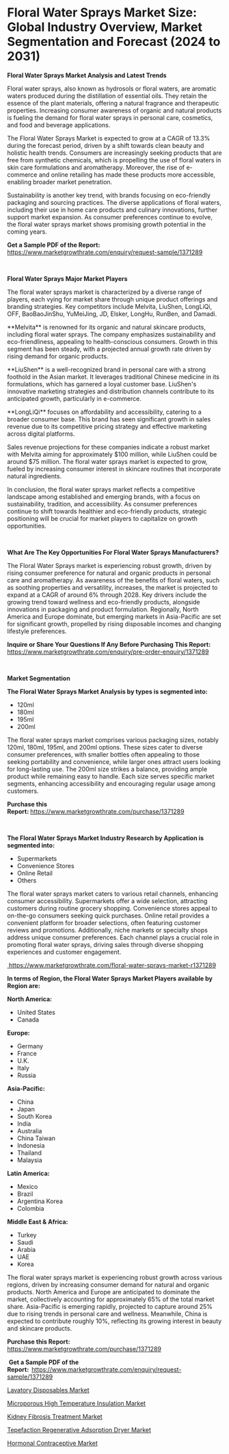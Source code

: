 <p><h1>Floral Water Sprays Market Size: Global Industry Overview, Market Segmentation and Forecast (2024 to 2031)</h1></p><p><strong>Floral Water Sprays Market Analysis and Latest Trends</strong></p>
<p><p>Floral water sprays, also known as hydrosols or floral waters, are aromatic waters produced during the distillation of essential oils. They retain the essence of the plant materials, offering a natural fragrance and therapeutic properties. Increasing consumer awareness of organic and natural products is fueling the demand for floral water sprays in personal care, cosmetics, and food and beverage applications. </p><p>The Floral Water Sprays Market is expected to grow at a CAGR of 13.3% during the forecast period, driven by a shift towards clean beauty and holistic health trends. Consumers are increasingly seeking products that are free from synthetic chemicals, which is propelling the use of floral waters in skin care formulations and aromatherapy. Moreover, the rise of e-commerce and online retailing has made these products more accessible, enabling broader market penetration. </p><p>Sustainability is another key trend, with brands focusing on eco-friendly packaging and sourcing practices. The diverse applications of floral waters, including their use in home care products and culinary innovations, further support market expansion. As consumer preferences continue to evolve, the floral water sprays market shows promising growth potential in the coming years.</p></p>
<p><strong>Get a Sample PDF of the Report:&nbsp;</strong> <a href="https://www.marketgrowthrate.com/enquiry/request-sample/1371289">https://www.marketgrowthrate.com/enquiry/request-sample/1371289</a></p>
<p>&nbsp;</p>
<p><strong>Floral Water Sprays Major Market Players</strong></p>
<p><p>The floral water sprays market is characterized by a diverse range of players, each vying for market share through unique product offerings and branding strategies. Key competitors include Melvita, LiuShen, LongLiQi, OFF, BaoBaoJinShu, YuMeiJing, JD, Elsker, LongHu, RunBen, and Damadi.</p><p>**Melvita** is renowned for its organic and natural skincare products, including floral water sprays. The company emphasizes sustainability and eco-friendliness, appealing to health-conscious consumers. Growth in this segment has been steady, with a projected annual growth rate driven by rising demand for organic products.</p><p>**LiuShen** is a well-recognized brand in personal care with a strong foothold in the Asian market. It leverages traditional Chinese medicine in its formulations, which has garnered a loyal customer base. LiuShen's innovative marketing strategies and distribution channels contribute to its anticipated growth, particularly in e-commerce.</p><p>**LongLiQi** focuses on affordability and accessibility, catering to a broader consumer base. This brand has seen significant growth in sales revenue due to its competitive pricing strategy and effective marketing across digital platforms. </p><p>Sales revenue projections for these companies indicate a robust market with Melvita aiming for approximately $100 million, while LiuShen could be around $75 million. The floral water sprays market is expected to grow, fueled by increasing consumer interest in skincare routines that incorporate natural ingredients.</p><p>In conclusion, the floral water sprays market reflects a competitive landscape among established and emerging brands, with a focus on sustainability, tradition, and accessibility. As consumer preferences continue to shift towards healthier and eco-friendly products, strategic positioning will be crucial for market players to capitalize on growth opportunities.</p></p>
<p>&nbsp;</p>
<p><strong>What Are The Key Opportunities For Floral Water Sprays Manufacturers?</strong></p>
<p><p>The Floral Water Sprays market is experiencing robust growth, driven by rising consumer preference for natural and organic products in personal care and aromatherapy. As awareness of the benefits of floral waters, such as soothing properties and versatility, increases, the market is projected to expand at a CAGR of around 6% through 2028. Key drivers include the growing trend toward wellness and eco-friendly products, alongside innovations in packaging and product formulation. Regionally, North America and Europe dominate, but emerging markets in Asia-Pacific are set for significant growth, propelled by rising disposable incomes and changing lifestyle preferences.</p></p>
<p><strong>Inquire or Share Your Questions If Any Before Purchasing This Report:</strong> <a href="https://www.marketgrowthrate.com/enquiry/pre-order-enquiry/1371289">https://www.marketgrowthrate.com/enquiry/pre-order-enquiry/1371289</a></p>
<p>&nbsp;</p>
<p><strong>Market Segmentation</strong></p>
<p><strong>The Floral Water Sprays Market Analysis by types is segmented into:</strong></p>
<p><ul><li>120ml</li><li>180ml</li><li>195ml</li><li>200ml</li></ul></p>
<p><p>The floral water sprays market comprises various packaging sizes, notably 120ml, 180ml, 195ml, and 200ml options. These sizes cater to diverse consumer preferences, with smaller bottles often appealing to those seeking portability and convenience, while larger ones attract users looking for long-lasting use. The 200ml size strikes a balance, providing ample product while remaining easy to handle. Each size serves specific market segments, enhancing accessibility and encouraging regular usage among customers.</p></p>
<p><strong>Purchase this Report:&nbsp;</strong><a href="https://www.marketgrowthrate.com/purchase/1371289">https://www.marketgrowthrate.com/purchase/1371289</a></p>
<p>&nbsp;</p>
<p><strong>The Floral Water Sprays Market Industry Research by Application is segmented into:</strong></p>
<p><ul><li>Supermarkets</li><li>Convenience Stores</li><li>Online Retail</li><li>Others</li></ul></p>
<p><p>The floral water sprays market caters to various retail channels, enhancing consumer accessibility. Supermarkets offer a wide selection, attracting customers during routine grocery shopping. Convenience stores appeal to on-the-go consumers seeking quick purchases. Online retail provides a convenient platform for broader selections, often featuring customer reviews and promotions. Additionally, niche markets or specialty shops address unique consumer preferences. Each channel plays a crucial role in promoting floral water sprays, driving sales through diverse shopping experiences and customer engagement.</p></p>
<p><a href="https://www.marketgrowthrate.com/floral-water-sprays-market-r1371289">&nbsp;https://www.marketgrowthrate.com/floral-water-sprays-market-r1371289</a></p>
<p><strong>In terms of Region, the Floral Water Sprays Market Players available by Region are:</strong></p>
<p>
    <p> <strong> North America: </strong>
        <ul>
            <li>United States</li>
            <li>Canada</li>
        </ul>
        </p> 
    <p> <strong> Europe: </strong>
        <ul>
            <li>Germany</li>
            <li>France</li>
            <li>U.K.</li>
            <li>Italy</li>
            <li>Russia</li>
        </ul>
        </p> 
    <p> <strong> Asia-Pacific: </strong>
        <ul>
            <li>China</li>
            <li>Japan</li>
            <li>South Korea</li>
            <li>India</li>
            <li>Australia</li>
            <li>China Taiwan</li>
            <li>Indonesia</li>
            <li>Thailand</li>
            <li>Malaysia</li>
        </ul>
        </p> 
    <p> <strong> Latin America: </strong>
        <ul>
            <li>Mexico</li>
            <li>Brazil</li>
            <li>Argentina Korea</li>
            <li>Colombia</li>
        </ul>
        </p> 
    <p> <strong> Middle East & Africa: </strong>
        <ul>
            <li>Turkey</li>
            <li>Saudi</li>
            <li>Arabia</li>
            <li>UAE</li>
            <li>Korea</li>
        </ul>
    </p>
    </p>
<p><p>The floral water sprays market is experiencing robust growth across various regions, driven by increasing consumer demand for natural and organic products. North America and Europe are anticipated to dominate the market, collectively accounting for approximately 65% of the total market share. Asia-Pacific is emerging rapidly, projected to capture around 25% due to rising trends in personal care and wellness. Meanwhile, China is expected to contribute roughly 10%, reflecting its growing interest in beauty and skincare products.</p></p>
<p><strong>Purchase this Report: </strong><a href="https://www.marketgrowthrate.com/purchase/1371289">https://www.marketgrowthrate.com/purchase/1371289</a></p>
<p>&nbsp;<strong>Get a Sample PDF of the Report:&nbsp;&nbsp;</strong><a href="https://www.marketgrowthrate.com/enquiry/request-sample/1371289">https://www.marketgrowthrate.com/enquiry/request-sample/1371289</a></p>
<p><strong></strong></p>
<p><p><a href="https://medium.com/@mabenkhyari11/navigating-the-global-lavatory-disposables-market-from-trends-to-strategy-for-period-from-2024-to-c6434668c514">Lavatory Disposables Market</a></p><p><a href="https://issuu.com/reportprime-2/docs/microporous-high-temperature-insula_07175b9db5b988">Microporous High Temperature Insulation Market</a></p><p><a href="https://www.linkedin.com/pulse/navigating-global-kidney-fibrosis-treatment-market-kjqzc">Kidney Fibrosis Treatment Market</a></p><p><a href="https://medium.com/@mabenkhyari11/an-in-depth-analysis-of-the-global-tepefaction-regenerative-adsorption-dryer-market-scope-and-its-258691701cbc?postPublishedType=repub">Tepefaction Regenerative Adsorption Dryer Market</a></p><p><a href="https://www.linkedin.com/pulse/hormonal-contraceptive-market-research-report-forecast-3n4gc">Hormonal Contraceptive Market</a></p></p>